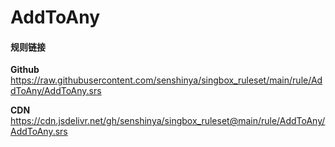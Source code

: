 # AddToAny

#### 规则链接

**Github**
https://raw.githubusercontent.com/senshinya/singbox_ruleset/main/rule/AddToAny/AddToAny.srs

**CDN**
https://cdn.jsdelivr.net/gh/senshinya/singbox_ruleset@main/rule/AddToAny/AddToAny.srs